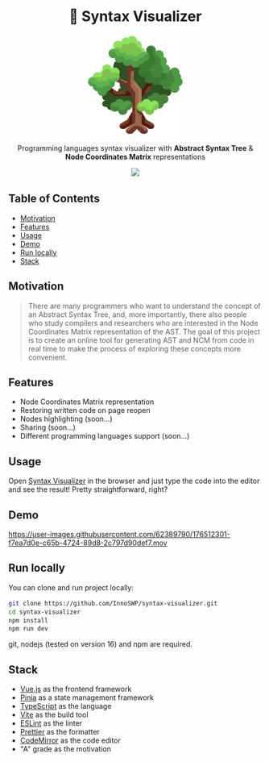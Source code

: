 <h1 align="center"> 🔭 Syntax Visualizer </h1>

<p align="center">
<img src="assets/tree.png" width="200">
</p>

<p align="center">
Programming languages syntax visualizer with
<strong>Abstract Syntax Tree</strong>
&
<strong>Node Coordinates Matrix</strong> 
representations
</p>

<p align="center">
  <a href="https://opensource.org/licenses/MIT">
    <img src="https://img.shields.io/badge/License-MIT-yellow.svg">
  </a>
</p>

## Table of Contents

- [Motivation](#motivation)
- [Features](#features)
- [Usage](#usage)
- [Demo](#demo)
- [Run locally](#run-locally)
- [Stack](#stack)

## Motivation

> There are many programmers who want to understand the concept of an
> Abstract Syntax Tree, and, more importantly, there also people who study
> compilers and researchers who are interested in the Node Coordinates Matrix
> representation of the AST. The goal of this project is to create an online
> tool for generating AST and NCM from code in real time to make the process
> of exploring these concepts more convenient.

## Features

- Node Coordinates Matrix representation
- Restoring written code on page reopen
- Nodes highlighting (soon...)
- Sharing (soon...)
- Different programming languages support (soon...)

## Usage

Open [Syntax Visualizer](https://innoswp.github.io/syntax-visualizer/) in the browser and just type the code into the editor and see the result!
Pretty straightforward, right?

## Demo

https://user-images.githubusercontent.com/62389790/176512301-f7ea7d0e-c65b-4724-89d8-2c797d90def7.mov

## Run locally

You can clone and run project locally:
```bash
git clone https://github.com/InnoSWP/syntax-visualizer.git
cd syntax-visualizer
npm install
npm run dev
```

git, nodejs (tested on version 16) and npm are required.

## Stack

- [Vue.js](https://vuejs.org/) as the frontend framework
- [Pinia](https://pinia.vuejs.org/) as a state management framework
- [TypeScript](https://www.typescriptlang.org/) as the language
- [Vite](https://vitejs.dev/) as the build tool
- [ESLint](https://eslint.org/) as the linter
- [Prettier](https://prettier.io/) as the formatter
- [CodeMirror](https://codemirror.net/) as the code editor
- "A" grade as the motivation
